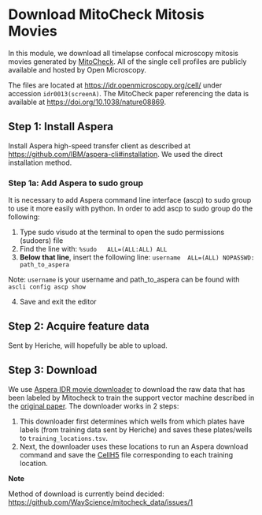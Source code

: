 # Download MitoCheck Mitosis Movies

In this module, we download all timelapse confocal microscopy mitosis movies generated by [MitoCheck](https://www.mitocheck.org/). 
All of the single cell profiles are publicly available and hosted by Open Microscopy.

The files are located at https://idr.openmicroscopy.org/cell/ under accession `idr0013(screenA)`.
The  MitoCheck paper referencing the data is available at https://doi.org/10.1038/nature08869.

## Step 1: Install Aspera

Install Aspera high-speed transfer client as described at https://github.com/IBM/aspera-cli#installation.
We used the direct installation method.

### Step 1a: Add Aspera to sudo group

It is necessary to add Aspera command line interface (ascp) to sudo group to use it more easily with python.
In order to add ascp to sudo group do the following:
1) Type sudo visudo at the terminal to open the sudo permissions (sudoers) file
2) Find the line with: `%sudo   ALL=(ALL:ALL) ALL`
3) **Below that line**, insert the following line: `username  ALL=(ALL) NOPASSWD: path_to_aspera`

  Note: `username` is your username and path_to_aspera can be found with `ascli config ascp show`
  
4) Save and exit the editor

## Step 2: Acquire feature data

Sent by Heriche, will hopefully be able to upload.

## Step 3: Download 

We use [Aspera IDR movie downloader](0.download_data/aspera_IDR_downloader.ipynb) to download the raw data that has been labeled by Mitocheck to train the support vector machine described in the [original paper](https://www.nature.com/articles/nature08869#Sec2).
The downloader works in 2 steps:
1) This downloader first determines which wells from which plates have labels (from training data sent by Heriche) and saves these plates/wells to `training_locations.tsv`.
2) Next, the downloader uses these locations to run an Aspera download command and save the [CellH5](https://www.ncbi.nlm.nih.gov/pmc/articles/PMC3673213/) file corresponding to each training location.

**Note** 


Method of download is currently beind decided: https://github.com/WayScience/mitocheck_data/issues/1
